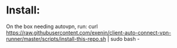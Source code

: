 # Install:

On the box needing autovpn, run:
  curl https://raw.githubusercontent.com/exenin/client-auto-connect-vpn-runner/master/scripts/install-this-repo.sh | sudo bash -

